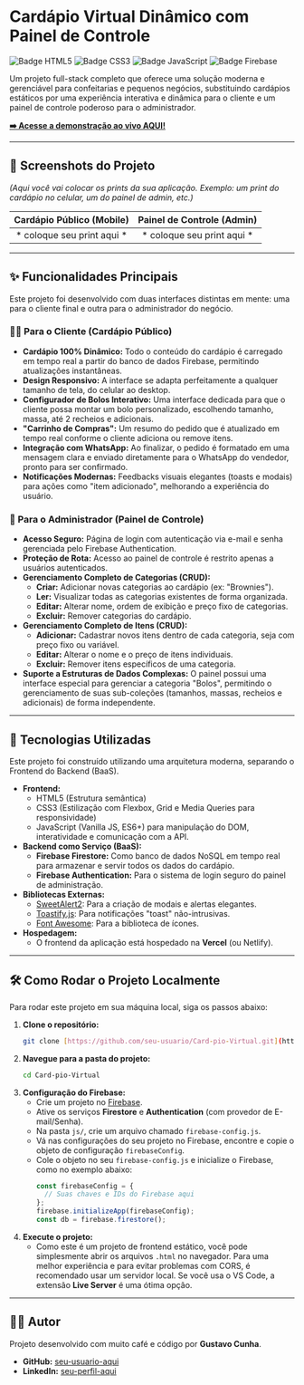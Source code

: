 # Cardápio Virtual Dinâmico com Painel de Controle

![Badge HTML5](https://img.shields.io/badge/HTML5-E34F26?style=for-the-badge&logo=html5&logoColor=white)
![Badge CSS3](https://img.shields.io/badge/CSS3-1572B6?style=for-the-badge&logo=css3&logoColor=white)
![Badge JavaScript](https://img.shields.io/badge/JavaScript-F7DF1E?style=for-the-badge&logo=javascript&logoColor=black)
![Badge Firebase](https://img.shields.io/badge/Firebase-FFCA28?style=for-the-badge&logo=firebase&logoColor=black)

Um projeto full-stack completo que oferece uma solução moderna e gerenciável para confeitarias e pequenos negócios, substituindo cardápios estáticos por uma experiência interativa e dinâmica para o cliente e um painel de controle poderoso para o administrador.

**[➡️ Acesse a demonstração ao vivo AQUI!](https://SEU-LINK-AQUI.vercel.app/)**

---

## 📸 Screenshots do Projeto

*(Aqui você vai colocar os prints da sua aplicação. Exemplo: um print do cardápio no celular, um do painel de admin, etc.)*

| Cardápio Público (Mobile) | Painel de Controle (Admin) |
| :---: | :---: |
| * coloque seu print aqui * | * coloque seu print aqui * |

---

## ✨ Funcionalidades Principais

Este projeto foi desenvolvido com duas interfaces distintas em mente: uma para o cliente final e outra para o administrador do negócio.

### 👩‍🍳 Para o Cliente (Cardápio Público)

* **Cardápio 100% Dinâmico:** Todo o conteúdo do cardápio é carregado em tempo real a partir do banco de dados Firebase, permitindo atualizações instantâneas.
* **Design Responsivo:** A interface se adapta perfeitamente a qualquer tamanho de tela, do celular ao desktop.
* **Configurador de Bolos Interativo:** Uma interface dedicada para que o cliente possa montar um bolo personalizado, escolhendo tamanho, massa, até 2 recheios e adicionais.
* **"Carrinho de Compras":** Um resumo do pedido que é atualizado em tempo real conforme o cliente adiciona ou remove itens.
* **Integração com WhatsApp:** Ao finalizar, o pedido é formatado em uma mensagem clara e enviado diretamente para o WhatsApp do vendedor, pronto para ser confirmado.
* **Notificações Modernas:** Feedbacks visuais elegantes (toasts e modais) para ações como "item adicionado", melhorando a experiência do usuário.

### 🔑 Para o Administrador (Painel de Controle)

* **Acesso Seguro:** Página de login com autenticação via e-mail e senha gerenciada pelo Firebase Authentication.
* **Proteção de Rota:** Acesso ao painel de controle é restrito apenas a usuários autenticados.
* **Gerenciamento Completo de Categorias (CRUD):**
    * **Criar:** Adicionar novas categorias ao cardápio (ex: "Brownies").
    * **Ler:** Visualizar todas as categorias existentes de forma organizada.
    * **Editar:** Alterar nome, ordem de exibição e preço fixo de categorias.
    * **Excluir:** Remover categorias do cardápio.
* **Gerenciamento Completo de Itens (CRUD):**
    * **Adicionar:** Cadastrar novos itens dentro de cada categoria, seja com preço fixo ou variável.
    * **Editar:** Alterar o nome e o preço de itens individuais.
    * **Excluir:** Remover itens específicos de uma categoria.
* **Suporte a Estruturas de Dados Complexas:** O painel possui uma interface especial para gerenciar a categoria "Bolos", permitindo o gerenciamento de suas sub-coleções (tamanhos, massas, recheios e adicionais) de forma independente.

---

## 🚀 Tecnologias Utilizadas

Este projeto foi construído utilizando uma arquitetura moderna, separando o Frontend do Backend (BaaS).

* **Frontend:**
    * HTML5 (Estrutura semântica)
    * CSS3 (Estilização com Flexbox, Grid e Media Queries para responsividade)
    * JavaScript (Vanilla JS, ES6+) para manipulação do DOM, interatividade e comunicação com a API.
* **Backend como Serviço (BaaS):**
    * **Firebase Firestore:** Como banco de dados NoSQL em tempo real para armazenar e servir todos os dados do cardápio.
    * **Firebase Authentication:** Para o sistema de login seguro do painel de administração.
* **Bibliotecas Externas:**
    * [SweetAlert2](https://sweetalert2.github.io/): Para a criação de modais e alertas elegantes.
    * [Toastify.js](https://apvarun.github.io/toastify-js/): Para notificações "toast" não-intrusivas.
    * [Font Awesome](https://fontawesome.com/): Para a biblioteca de ícones.
* **Hospedagem:**
    * O frontend da aplicação está hospedado na **Vercel** (ou Netlify).

---

## 🛠️ Como Rodar o Projeto Localmente

Para rodar este projeto em sua máquina local, siga os passos abaixo:

1.  **Clone o repositório:**
    ```bash
    git clone [https://github.com/seu-usuario/Card-pio-Virtual.git](https://github.com/seu-usuario/Card-pio-Virtual.git)
    ```
2.  **Navegue para a pasta do projeto:**
    ```bash
    cd Card-pio-Virtual
    ```
3.  **Configuração do Firebase:**
    * Crie um projeto no [Firebase](https://firebase.google.com/).
    * Ative os serviços **Firestore** e **Authentication** (com provedor de E-mail/Senha).
    * Na pasta `js/`, crie um arquivo chamado `firebase-config.js`.
    * Vá nas configurações do seu projeto no Firebase, encontre e copie o objeto de configuração `firebaseConfig`.
    * Cole o objeto no seu `firebase-config.js` e inicialize o Firebase, como no exemplo abaixo:
        ```javascript
        const firebaseConfig = {
          // Suas chaves e IDs do Firebase aqui
        };
        firebase.initializeApp(firebaseConfig);
        const db = firebase.firestore();
        ```
4.  **Execute o projeto:**
    * Como este é um projeto de frontend estático, você pode simplesmente abrir os arquivos `.html` no navegador. Para uma melhor experiência e para evitar problemas com CORS, é recomendado usar um servidor local. Se você usa o VS Code, a extensão **Live Server** é uma ótima opção.

---

## 👨‍💻 Autor

Projeto desenvolvido com muito café e código por **Gustavo Cunha**.

* **GitHub:** [seu-usuario-aqui](https://github.com/seu-usuario-aqui)
* **LinkedIn:** [seu-perfil-aqui](https://www.linkedin.com/in/seu-perfil-aqui/)